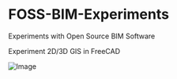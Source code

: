 # FOSS-BIM-Experiments
Experiments with Open Source BIM Software

Experiment 2D/3D GIS in FreeCAD

![Image](https://github.com/DutchSailor/FOSS-BIM-Experiments/raw/master/FreeCAD/Images/GIS2BIM.gif)
